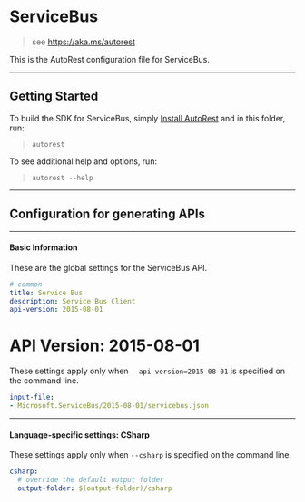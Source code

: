 # ServiceBus
    
> see https://aka.ms/autorest

This is the AutoRest configuration file for ServiceBus.



---
## Getting Started 
To build the SDK for ServiceBus, simply [Install AutoRest](https://aka.ms/autorest/install) and in this folder, run:

> `autorest`

To see additional help and options, run:

> `autorest --help`
---

## Configuration for generating APIs


---
#### Basic Information 
These are the global settings for the ServiceBus API.

``` yaml
# common 
title: Service Bus
description: Service Bus Client
api-version: 2015-08-01

```


# API Version: 2015-08-01

These settings apply only when `--api-version=2015-08-01` is specified on the command line.

``` yaml $(api-version) == '2015-08-01'
input-file:
- Microsoft.ServiceBus/2015-08-01/servicebus.json

```


---
#### Language-specific settings: CSharp

These settings apply only when `--csharp` is specified on the command line.

``` yaml $(csharp)
csharp:
  # override the default output folder
  output-folder: $(output-folder)/csharp
```

